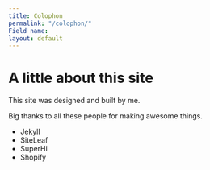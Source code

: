 ```yaml
---
title: Colophon
permalink: "/colophon/"
Field name: 
layout: default
---
```


# A little about this site

This site was designed and built by me.

Big thanks to all these people for making awesome things.

- Jekyll
- SiteLeaf
- SuperHi
- Shopify

